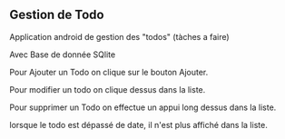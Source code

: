Gestion de Todo
---------------
Application android de gestion des "todos" (tàches a faire)

Avec Base de donnée SQlite

Pour Ajouter un Todo on clique sur le bouton Ajouter.

Pour modifier un todo on clique dessus dans la liste. 

Pour supprimer un Todo on effectue un appui long dessus dans la liste.

lorsque le todo est dépassé de date, il n'est plus affiché dans la liste.
